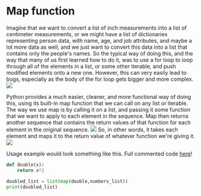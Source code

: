 # Map function
Imagine that we want to convert a list of inch measurements into a list of centimeter measurements, or we might have a list of dictionaries representing person data, with name, age, and job attributes, and maybe a lot more data as well, and we just want to convert this data into a list that contains only the people's names. So the typical way of doing this, and the way that many of us first learned how to do it, was to use a for loop to loop through all of the elements in a list, or some other iterable, and push modified elements onto a new one. However, this can very easily lead to bugs, especially as the body of the for loop gets bigger and more complex. 
<img src="https://i.imgur.com/9TaZ0Oi.png">

Python provides a much easier, cleaner, and more functional way of doing this, using its built-in map function that we can call on any list or iterable. The way we use map is by calling it on a list, and passing it some function that we want to apply to each element in the sequence. Map then returns another sequence that contains the return values of that function for each element in the original sequence. 
<img src="https://i.imgur.com/hGl7waK.png">
So, in other words, it takes each element and maps it to the return value of whatever function we're giving it.
<img src="https://i.imgur.com/WFZDypy.png">

Usage example would look something like this. Full commented code [here](01-Mapping.py)!
```py
def double(x):
    return x*2

doubled_list = list(map(double,numbers_list))
print(doubled_list)
```